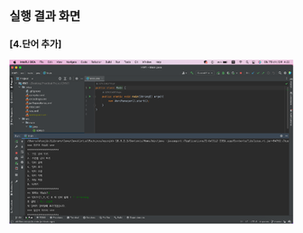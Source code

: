 ## 실행 결과 화면

### [4.단어 추가]

<img src='https://github.com/22100451Yejin/HW1/blob/35c46e1193e35c5491cd9b11a82988b809ca0d2c/Screenshot/image.png'>
